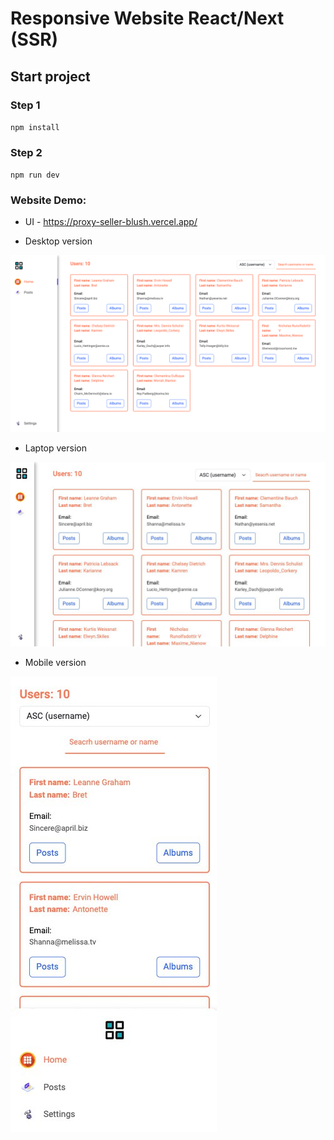 # Responsive Website React/Next (SSR)

## Start project

### Step 1

`npm install`

### Step 2

`npm run dev`

### Website Demo:

- UI - https://proxy-seller-blush.vercel.app/

- Desktop version

![Responsive Desktop website](./public/images/desktop-full.png)

- Laptop version

![Responsive Desktop website](./public/images/laptop-short.jpg)

- Mobile version

![Responsive Desktop website](./public/images/mobile-full.jpg)